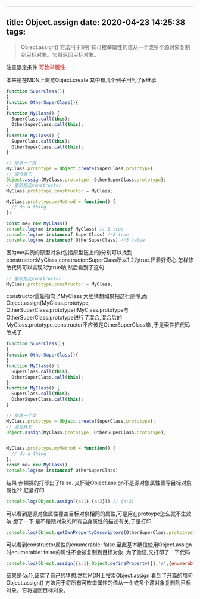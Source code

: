 
---
title: Object.assign
date: 2020-04-23 14:25:38
tags:
---


> Object.assign() 方法用于将所有可枚举属性的值从一个或多个源对象复制到目标对象。它将返回目标对象。


注意限定条件  <b style="color:#DB4D46">可枚举属性</b>


本来是在MDN上浏览Object.create 其中有几个例子用到了js继承

```javascript
function SuperClass(){
}
function OtherSuperClass(){
}
function MyClass() {
  SuperClass.call(this);
  OtherSuperClass.call(this);
}
function MyClass() {
  SuperClass.call(this);
  OtherSuperClass.call(this);
}

// 继承一个类
MyClass.prototype = Object.create(SuperClass.prototype);
// 混合其它
Object.assign(MyClass.prototype, OtherSuperClass.prototype);
// 重新指定constructor
MyClass.prototype.constructor = MyClass;

MyClass.prototype.myMethod = function() {
  // do a thing
};

const me= new MyClass()
console.log(me instanceof MyClass) // 1 true
console.log(me instanceof SuperClass) //2 true
console.log(me instanceof OtherSuperClass) //3 false
```

因为me实例的原型对象(包括原型链上的)分别可以找到constructor:MyClass,constructor:SuperClass所以1,2为true.怀着好奇心 怎样修改代码可以实现3为true呐,然后看到了这句
```javascript
// 重新指定constructor
MyClass.prototype.constructor = MyClass;
```
constructor重新指向了MyClass  大胆猜想如果把这行删除,而Object.assign(MyClass.prototype, OtherSuperClass.prototype);MyClass.prototype与OtherSuperClass.prototype进行了混合,混合后的MyClass.prototype.constructor不应该是OtherSuperClass嘛 ,于是索性把代码改成了

```javascript
function SuperClass(){
}
function OtherSuperClass(){
}
function MyClass() {
  SuperClass.call(this);
  OtherSuperClass.call(this);
}
function MyClass() {
  SuperClass.call(this);
  OtherSuperClass.call(this);
}

// 继承一个类
MyClass.prototype = Object.create(SuperClass.prototype);
// 混合其它
Object.assign(MyClass.prototype, OtherSuperClass.prototype);


MyClass.prototype.myMethod = function() {
  // do a thing
};
const me= new MyClass()
console.log(me instanceof OtherSuperClass) 

```

结果 赤裸裸的打印出了false.
又怀疑Object.assign不是源对象属性重写目标对象属性?? 赶紧打印
```javascript
console.log(Object.assign({a:1},{a:2})) // {a:2}
```

可以看到是源对象属性覆盖目标对象相同的属性,可是用在protoype怎么就不生效呐.想了一下 是不是跟对象的所有自身属性的描述有关,于是打印

```javascript
console.log(Object.getOwnPropertyDescriptors(OtherSuperClass.prototype))
```
可以看到constructor属性的enumerable: false 至此基本确信使用Object.assign时enumerable: false的属性不会被复制到目标对象.
为了验证,又打印了一下代码

```javascript
console.log(Object.assign({a:1},Object.defineProperty({},'a',{enumerable: false,value:2}))) 

```

结果是{a:1},证实了自己的猜想.然后MDN上搜索Object.assign 看到了开篇的那句 Object.assign() 方法用于将所有可枚举属性的值从一个或多个源对象复制到目标对象。它将返回目标对象。